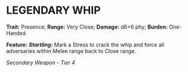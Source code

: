 # LEGENDARY WHIP

**Trait:** Presence; **Range:** Very Close; **Damage:** d6+6 phy; **Burden:** One-Handed

**Feature:** ***Startling:*** Mark a Stress to crack the whip and force all adversaries within Melee range back to Close range.

*Secondary Weapon - Tier 4*
